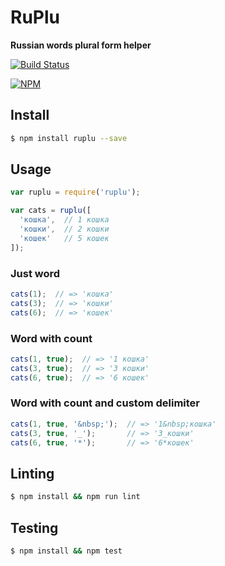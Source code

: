 # RuPlu

**Russian words plural form helper**

[![Build Status](https://travis-ci.org/skarankevich/ruplu.svg?branch=master)](https://travis-ci.org/skarankevich/ruplu)

[![NPM](https://nodei.co/npm/ruplu.png?downloads)](https://nodei.co/npm/ruplu/)

## Install
```bash
$ npm install ruplu --save
```

## Usage
```js
var ruplu = require('ruplu');

var cats = ruplu([
  'кошка',  // 1 кошка
  'кошки',  // 2 кошки
  'кошек'   // 5 кошек
]);
```

### Just word
```js
cats(1);  // => 'кошка'
cats(3);  // => 'кошки'
cats(6);  // => 'кошек'
```

### Word with count
```js
cats(1, true);  // => '1 кошка'
cats(3, true);  // => '3 кошки'
cats(6, true);  // => '6 кошек'
```

### Word with count and custom delimiter
```js
cats(1, true, '&nbsp;');  // => '1&nbsp;кошка'
cats(3, true, '_');       // => '3_кошки'
cats(6, true, '*');       // => '6*кошек'
```

## Linting
```bash
$ npm install && npm run lint
```

## Testing
```bash
$ npm install && npm test
```
